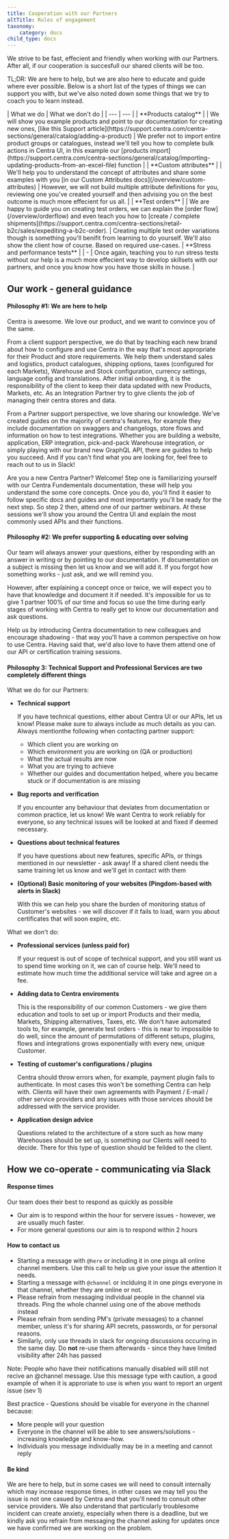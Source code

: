 ```yaml
---
title: Cooperation with our Partners
altTitle: Rules of engagement
taxonomy:
    category: docs
child_type: docs
---
```


We strive to be fast, effecient and friendly when working with our Partners. After all, if our cooperation is succesfull our shared clients will be too.

TL;DR: We are here to help, but we are also here to educate and guide where ever possible. Below is a short list of the types of things we can support you with, but we've also noted down some things that we try to coach you to learn instead.

<div class="tableWrapper" markdown='1'>
| What we do | What we don't do |
| --- | --- |
| **Products catalog** |
| We will show you example products and point to our documentation for creating new ones, [like this Support article](https://support.centra.com/centra-sections/general/catalog/adding-a-product) | We prefer not to import entire product groups or catalogues, instead we'll tell you how to complete bulk actions in Centra UI, in this example our [products import](https://support.centra.com/centra-sections/general/catalog/importing-updating-products-from-an-excel-file) function |
| **Custom attributes** |
| We'll help you to understand the concept of attributes and share some examples with you [in our Custom Attributes docs](/overview/custom-attributes) | However, we will not build multiple attribute definitions for you, reviewing one you've created yourself and then advising you on the best outcome is much more effecient for us all.  |
| **Test orders** |
| We are happy to guide you on creating test orders, we can explain the [order flow](/overview/orderflow) and even teach you how to [create / complete shipments](https://support.centra.com/centra-sections/retail-b2c/sales/expediting-a-b2c-order). | Creating multiple test order variations though is something you'll benifit from learning to do yourself. We'll also show the client how of course. Based on required use-cases.
| **Stress and performance tests** |
| - | Once again, teaching you to run stress tests without our help is a much more effecient way to develop skillsets with our partners, and once you know how you have those skills in house.  |
</div>

## Our work - general guidance

#### Philosophy #1: We are here to help

Centra is awesome. We love our product, and we want to convince you of the same.

From a client support perspective, we do that by teaching each new brand about how to configure and use Centra in the way that's most appropriate for their Product and store requirements. We help them understand sales and logistics, product catalogues, shipping options, taxes (configured for each Markets), Warehouse and Stock configuration, currency settings, language config and translations. 
After initial onboarding, it is the responsibility of the client to keep their data updated with new Products, Markets, etc. As an Integration Partner try to give clients the job of managing their centra stores and data.

From a Partner support perspective, we love sharing our knowledge. We've created guides on the majority of centra's features, for example they include documentation on swaggers and changelogs, store flows and information on how to test integrations. 
Whether you are building a website, application, ERP integration, pick-and-pack Warehouse integration, or simply playing with our brand new GraphQL API, there are guides to help you succeed. 
And if you can't find what you are looking for, feel free to reach out to us in Slack! 

Are you a new Centra Partner? Welcome! Step one is familiarizing yourself with our Centra Fundementals documentation, these will help you understand the some core concepts. Once you do, you'll find it easier to follow specific docs and guides and most importantly you'll be ready for the next step.
So step 2 then, attend one of our partner webinars. At these sessions we'll show you around the Centra UI and explain the most commonly used APIs and their functions. 

#### Philosophy #2: We prefer supporting & educating over solving

Our team will always answer your questions, either by responding with an answer in writing or by pointing to our documentation. If documentation on a subject is missing then let us know and we will add it. If you forgot how something works - just ask, and we will remind you. 

However, after explaining a concept once or twice, we will expect you to have that knowledge and document it if needed. It's impossible for us to give 1 partner 100% of our time and focus so use the time during early stages of working with Centra to really get to know our documentation and ask questions.

Help us by introducing Centra documentation to new colleagues and encourage shadowing - that way you'll have a common perspective on how to use Centra.
Having said that, we'd also love to have them attend one of our API or certification training sessions.

#### Philosophy 3: Technical Support and Professional Services are two completely different things

What we do for our Partners:

* **Technical support**  

  If you have technical questions, either about Centra UI or our APIs, let us know! Please make sure to always include as much details as you can. Always mentionthe following when contacting partner support: 

    - Which client you are working on
    - Which environment you are working on (QA or production)
    - What the actual results are now 
    - What you are trying to achieve
    - Whether our guides and documentation helped, where you became stuck or if documentation is are missing

* **Bug reports and verification**  

  If you encounter any behaviour that deviates from documentation or common practice, let us know! We want Centra to work reliably for everyone, so any technical issues will be looked at and fixed if deemed necessary.

* **Questions about technical features**  

  If you have questions about new features, specific APIs, or things mentioned in our newsletter - ask away! If a shared client needs the same training let us know and we'll get in contact with them

* **(Optional) Basic monitoring of your websites (Pingdom-based with alerts in Slack)**  

  With this we can help you share the burden of monitoring status of Customer's websites - we will discover if it fails to load, warn you about certificates that will soon expire, etc.

What we don't do:

* **Professional services (unless paid for)**  

  If your request is out of scope of technical support, and you still want us to spend time working on it, we can of course help. We'll need to estimate how much time the additional service will take and agree on a fee.

* **Adding data to Centra enviroments**  

  This is the responsibility of our common Customers - we give them education and tools to set up or import Products and their media, Markets, Shipping alternatives, Taxes, etc. We don't have automated tools to, for example, generate test orders - this is near to impossible to do well, since the amount of permutations of different setups, plugins, flows and integrations grows exponentially with every new, unique Customer.

* **Testing of customer's configurations / plugins**

  Centra should throw errors when, for example, payment plugin fails to authenticate. In most cases this won't be something Centra can help with. Clients will have their own agreements with Payment / E-mail / other service providers and any issues with those services should be addressed with the service provider.

* **Application design advice**  

  Questions related to the architecture of a store such as how many Warehouses should be set up, is something our Clients will need to decide. There for this type of question should be feilded to the client. 

## How we co-operate - communicating via Slack

#### Response times

Our team does their best to respond as quickly as possible 
- Our aim is to respond within the hour for servere issues - however, we are usually much faster. 
- For more general questions our aim is to respond within 2 hours

#### How to contact us

- Starting a message with `@here` or including it in one pings all online channel members. Use this call to help us give your issue the attention it needs. 
- Starting a message with `@channel` or inclduing it in one pings everyone in that channel, whether they are online or not. 
- Please refrain from messaging individual people in the channel via threads. Ping the whole channel using one of the above methods instead
- Please refrain from sending PM's (private messages) to a channel member, unless it's for sharing API secrets, passwords, or for personal reasons.
- Similarly, only use threads in slack for ongoing discussions occuring in the same day. Do **not** re-use them afterwards - since they have limited visibility after 24h has passed

Note: People who have their notifications manually disabled will still not recive an @channel message. Use this message type with caution, a good example of when it is approriate to use is when you want to report an urgent issue (sev 1)

Best practice - Questions should be visable for everyone in the channel because:  
* More people will your question
* Everyone in the channel will be able to see answers/solutions - increasing knowledge and know-how.
* Individuals you message individually may be in a meeting and cannot reply 

#### Be kind

We are here to help, but in some cases we will need to consult internally which may increase response times, in other cases we may tell you the issue is not one casued by Centra and that you'll need to consult other service providers.
We also understand that particularly troublesome incident can create anxiety, especially when there is a deadline, but we kindly ask you refrain from messaging the channel asking for updates once we have confirmed we are working on the problem. 
